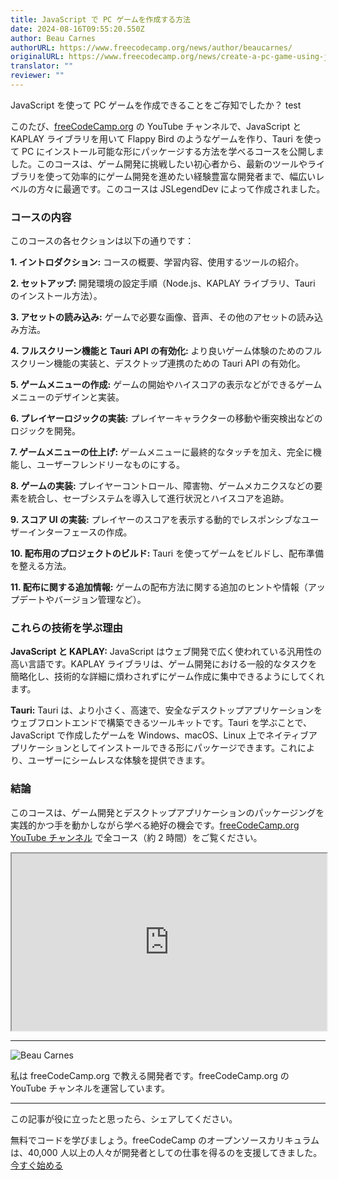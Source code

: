 ```yaml
---
title: JavaScript で PC ゲームを作成する方法
date: 2024-08-16T09:55:20.550Z
author: Beau Carnes
authorURL: https://www.freecodecamp.org/news/author/beaucarnes/
originalURL: https://www.freecodecamp.org/news/create-a-pc-game-using-javascript/
translator: ""
reviewer: ""
---
```


JavaScript を使って PC ゲームを作成できることをご存知でしたか？
test
<!-- more -->

このたび、[freeCodeCamp.org][1] の YouTube チャンネルで、JavaScript と KAPLAY ライブラリを用いて Flappy Bird のようなゲームを作り、Tauri を使って PC にインストール可能な形にパッケージする方法を学べるコースを公開しました。このコースは、ゲーム開発に挑戦したい初心者から、最新のツールやライブラリを使って効率的にゲーム開発を進めたい経験豊富な開発者まで、幅広いレベルの方々に最適です。このコースは JSLegendDev によって作成されました。

### コースの内容

このコースの各セクションは以下の通りです：

**1. イントロダクション:** コースの概要、学習内容、使用するツールの紹介。

**2. セットアップ:** 開発環境の設定手順（Node.js、KAPLAY ライブラリ、Tauri のインストール方法）。

**3. アセットの読み込み:** ゲームで必要な画像、音声、その他のアセットの読み込み方法。

**4. フルスクリーン機能と Tauri API の有効化:** より良いゲーム体験のためのフルスクリーン機能の実装と、デスクトップ連携のための Tauri API の有効化。

**5. ゲームメニューの作成:** ゲームの開始やハイスコアの表示などができるゲームメニューのデザインと実装。

**6. プレイヤーロジックの実装:** プレイヤーキャラクターの移動や衝突検出などのロジックを開発。

**7. ゲームメニューの仕上げ:** ゲームメニューに最終的なタッチを加え、完全に機能し、ユーザーフレンドリーなものにする。

**8. ゲームの実装:** プレイヤーコントロール、障害物、ゲームメカニクスなどの要素を統合し、セーブシステムを導入して進行状況とハイスコアを追跡。

**9. スコア UI の実装:** プレイヤーのスコアを表示する動的でレスポンシブなユーザーインターフェースの作成。

**10. 配布用のプロジェクトのビルド:** Tauri を使ってゲームをビルドし、配布準備を整える方法。

**11. 配布に関する追加情報:** ゲームの配布方法に関する追加のヒントや情報（アップデートやバージョン管理など）。

### これらの技術を学ぶ理由

**JavaScript と KAPLAY:** JavaScript はウェブ開発で広く使われている汎用性の高い言語です。KAPLAY ライブラリは、ゲーム開発における一般的なタスクを簡略化し、技術的な詳細に煩わされずにゲーム作成に集中できるようにしてくれます。

**Tauri:** Tauri は、より小さく、高速で、安全なデスクトップアプリケーションをウェブフロントエンドで構築できるツールキットです。Tauri を学ぶことで、JavaScript で作成したゲームを Windows、macOS、Linux 上でネイティブアプリケーションとしてインストールできる形にパッケージできます。これにより、ユーザーにシームレスな体験を提供できます。

### 結論

このコースは、ゲーム開発とデスクトップアプリケーションのパッケージングを実践的かつ手を動かしながら学べる絶好の機会です。[freeCodeCamp.org YouTube チャンネル][2] で全コース（約 2 時間）をご覧ください。

<iframe width="560" height="315" src="https://www.youtube.com/embed/fyqRSaSJf0I" style="aspect-ratio: 16 / 9; width: 100%; height: auto;" title="YouTube video player" allow="accelerometer; autoplay; clipboard-write; encrypted-media; gyroscope; picture-in-picture; web-share" referrerpolicy="strict-origin-when-cross-origin" allowfullscreen="" loading="lazy"></iframe>

---

![Beau Carnes](https://cdn.hashnode.com/res/hashnode/image/upload/v1713211849730/O5mmKs5h0.jpg)

私は freeCodeCamp.org で教える開発者です。freeCodeCamp.org の YouTube チャンネルを運営しています。

---

この記事が役に立ったと思ったら、シェアしてください。

無料でコードを学びましょう。freeCodeCamp のオープンソースカリキュラムは、40,000 人以上の人々が開発者としての仕事を得るのを支援してきました。 [今すぐ始める][3]

[1]: http://freeCodeCamp.org
[2]: https://www.youtube.com/watch?v=fyqRSaSJf0I
[3]: https://www.freecodecamp.org/learn/


